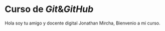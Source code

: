 # Curso de _Git_&_GitHub_

Hola soy tu amigo y docente digital Jonathan Mircha, Bienvenio a mi curso.
